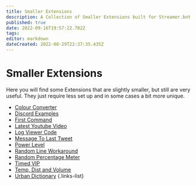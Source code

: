 ```yaml
---
title: Smaller Extensions
description: A Collection of Smaller Extensions built for Streamer.bot.
published: true
date: 2022-09-16T19:57:22.702Z
tags: 
editor: markdown
dateCreated: 2022-08-29T22:37:35.435Z
---
```


# Smaller Extensions

Here you will find some Extensions that are slightly smaller, but still are very useful. They just require less set up and in some cases a bit more unique. 

* [Colour Converter](/extensions/hex-code-and-rgb-value-converter)
* [Discord Examples](/en/extensions/discord-examples/discord-example-list)
* [First Command](/extensions/first-command)
* [Latest Youtube Video](/extensions/latest-youtube-video)
* [Log Viewer Code](/extensions/log-viewer)
* [Message To Last Tweet](/extensions/message-link-to-latest-tweet)
* [Power Level](/extensions/power-level)
* [Random Line Workaround](/extensions/line-variable)
* [Random Percentage Meter](/extensions/random-percentage-meter)
* [Timed VIP](/extensions/timed-vip)
* [Temp, Dist and Volume](/extensions/temperature-distance-and-volume-converter)
* [Urban Dictionary](/extensions/urban-dictionary)
{.links-list}